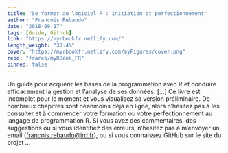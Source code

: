 ```yaml
---
title: "Se former au logiciel R : initiation et perfectionnement"
author: "François Rebaudo"
date: "2018-09-17"
tags: [Guide, Github]
link: "https://myrbookfr.netlify.com/"
length_weight: "30.4%"
cover: "https://myrbookfr.netlify.com/myFigures/cover.png"
repo: "frareb/myRBook_FR"
pinned: false
---
```


Un guide pour acquérir les bases de la programmation avec R et conduire efficacement la gestion et l’analyse de ses données. [...] Ce livre est incomplet pour le moment et vous visualisez sa version préliminaire. De nombreux chapitres sont néanmoins déjà en ligne, alors n’hésitez pas à les consulter et à commencer votre formation ou votre perfectionnement au langage de programmation R. Si vous avez des commentaires, des suggestions ou si vous identifiez des erreurs, n’hésitez pas à m’envoyer un email (francois.rebaudo@ird.fr), ou si vous connaissez GitHub sur le site du projet ...

